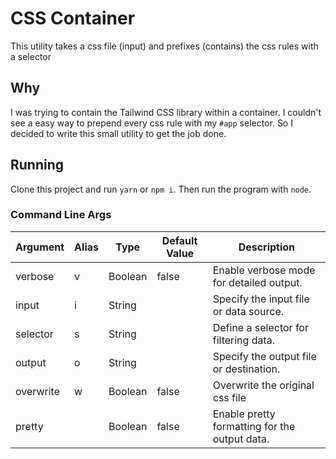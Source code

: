 # CSS Container

This utility takes a css file (input) and prefixes (contains) the css rules with a selector

## Why
I was trying to contain the Tailwind CSS library within a container. I couldn't see a easy way to prepend every css rule with my `#app` selector. So I decided to write this small utility to get the job done.

## Running
Clone this project and run `yarn` or `npm i`. Then run the program with `node`.

### Command Line Args
| Argument   | Alias | Type     | Default Value | Description                                      |
|------------|-------|----------|---------------|--------------------------------------------------|
| verbose    | v     | Boolean  | false         | Enable verbose mode for detailed output.         |
| input      | i     | String   |               | Specify the input file or data source.           |
| selector   | s     | String   |               | Define a selector for filtering data.            |
| output     | o     | String   |               | Specify the output file or destination.          |
| overwrite  | w     | Boolean  | false         | Overwrite the original css file                  |
| pretty     |       | Boolean  | false         | Enable pretty formatting for the output data.    |
